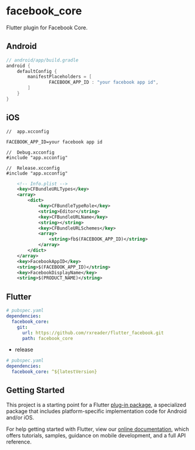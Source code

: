 # facebook_core

Flutter plugin for Facebook Core.

## Android

```groovy
// android/app/build.gradle
android {
    defaultConfig {
        manifestPlaceholders = [
                FACEBOOK_APP_ID : "your facebook app id",
        ]
    }
}
```

## iOS

```
//  app.xcconfig

FACEBOOK_APP_ID=your facebook app id
```

```
//  Debug.xcconfig
#include "app.xcconfig"
```

```
//  Release.xcconfig
#include "app.xcconfig"
```

```xml
    <!-- Info.plist -->
	<key>CFBundleURLTypes</key>
	<array>
		<dict>
			<key>CFBundleTypeRole</key>
			<string>Editor</string>
			<key>CFBundleURLName</key>
			<string></string>
			<key>CFBundleURLSchemes</key>
			<array>
				<string>fb$(FACEBOOK_APP_ID)</string>
			</array>
		</dict>
	</array>
	<key>FacebookAppID</key>
	<string>$(FACEBOOK_APP_ID)</string>
	<key>FacebookDisplayName</key>
	<string>$(PRODUCT_NAME)</string>
```

## Flutter

```yaml
# pubspec.yaml
dependencies:
  facebook_core:
    git:
      url: https://github.com/rxreader/flutter_facebook.git
      path: facebook_core
```

* release

```yaml
# pubspec.yaml
dependencies:
  facebook_core: ^${latestVersion}
```

## Getting Started

This project is a starting point for a Flutter
[plug-in package](https://flutter.dev/developing-packages/),
a specialized package that includes platform-specific implementation code for
Android and/or iOS.

For help getting started with Flutter, view our
[online documentation](https://flutter.dev/docs), which offers tutorials,
samples, guidance on mobile development, and a full API reference.

